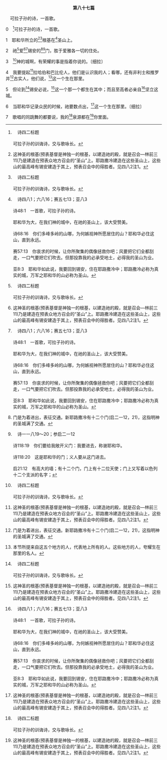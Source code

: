 <p style="text-align:center;font-weight:bold;">第八十七篇</p>

<a name="0">

<span id="spsm">　可拉子孙的诗，一首歌。

0　[^a]可拉子孙的诗，一首歌。

[^a]:　诗四二标题<br><br>可拉子孙的训诲诗，交与歌咏长。

1　耶和华所立的[^1][^a]根基在[^b]圣山上。

[^1]:这神圣的根基(预表基督是神独一的根基，以建造祂的殿，就是召会—林前三11)乃是建造在预表众地方召会的“圣山”上。耶路撒冷建造在这些圣山上，这些山的最高峰有锡安建造于其上，预表召会中的得胜者。见四八2注1。

[^a]:　赛二八16<br><br>赛28:16　所以主耶和华如此说：看哪，我在锡安放一块石头，作为根基，是试验过的石头，是宝贵的房角石，作为稳固的根基；信靠的人必不着急。

[^b]:　诗四八1；六八16；赛五七13；亚八3<br><br>诗48:1　一首歌，可拉子孙的诗。<br><br>耶和华为大，在我们神的城中，在祂的圣山上，该大受赞美。<br><br>诗68:16　你们多峰多岭的山哪，为何嫉视神所愿居住的山？耶和华必住这山，直到永远。<br><br>赛57:13　你哀求的时候，让你所聚集的偶像拯救你吧；风要把它们全都刮走，一口气要把它们吹去。但那投靠我的必承受地土，必得我的圣山为业。<br><br>亚8:3　耶和华如此说，我要回到锡安，住在耶路撒冷中；耶路撒冷必称为真实的城，万军之耶和华的山必称为圣山。

2　祂[^a]爱[^1][^b]锡安的[^2][^c]门，胜于爱雅各一切的住处。

[^1]:本篇论到神对锡安与基督的愿望。在旧约和新约里，锡安含示神的家与神的城。锡安是对召会宇宙一面和地方一面诗意的称呼(来十二22)。天上的锡安是得胜者最终的安息处(启十四1)。见四八2注1。

[^2]:门是为着进出，表征交通。新耶路撒冷有十二个门(启二一12，21)，这指明神的圣城满了交通。

[^a]:　启二十9<br><br>启20:9　他们上来遍满了全地，围住圣徒的营，与蒙爱的城，就有火从天降下，烧灭了他们。

[^b]:　诗二6<br><br>诗2:6　说，我已经立我的王在锡安我的圣山上了。

[^c]:　诗一一八19～20；参启二一12<br><br>诗118:19　你们要给我敞开义门：我要进去，称谢耶和华。<br><br>诗118:20　这是耶和华的门；义人要从这门进去。<br><br>启21:12　有高大的墙；有十二个门，门上有十二位天使；门上又写着以色列十二个支派的名字；

3　[^a]神的城啊，有荣耀的事是指着你说的。〔细拉〕

[^a]:　诗四六4；四八1；8<br><br>诗46:4　有一道河，这河的支流，使神的城快乐；这城就是至高者支搭帐幕的圣处。<br><br>诗48:1　一首歌，可拉子孙的诗。<br><br>耶和华为大，在我们神的城中，在祂的圣山上，该大受赞美。<br><br>诗48:8　我们在万军之耶和华的城中，就是我们神的城中，所看见的，正如我们所听见的。神必坚立这城，直到永远。〔细拉〕

4　我要提起[^1]拉哈伯和巴比伦人，他们是认识我的人；看哪，还有非利士和推罗并[^2]古实人，他们说，[^3]这一个生在那里。

[^1]:即埃及。

[^2]:即埃提阿伯(埃塞俄比亚。)

[^3]:本节所提来自这五个地方的人，代表地上所有的人。这些地方的人，夸耀生在那里的名人。

5　但论到[^a]锡安必说，[^1]这一个那一个都生在其中；而且至高者必亲自[^b]坚立这城。

[^1]:6节的“这一个”(见6注1)，与本节的“这一个那一个”，指明基督自己和众圣徒都生在天上的锡安(太一20，加四26～31，来十二22～23上)。这是神对锡安的数点、记录(6)。

[^a]:　诗二6<br><br>诗2:6　说，我已经立我的王在锡安我的圣山上了。

[^b]:　诗四八8<br><br>诗48:8　我们在万军之耶和华的城中，就是我们神的城中，所看见的，正如我们所听见的。神必坚立这城，直到永远。〔细拉〕

6　当耶和华记录众民的时候，祂要数点出，[^1]这一个生在那里。〔细拉〕

[^1]:基督这独一的一位，乃是众圣徒的总和(5)；祂是众圣徒，又在众圣徒里面(西三11)。本篇揭示基督连同众圣徒乃是神的家，要为着神的城，并为着让神得着全地。

7　歌唱的同跳舞的都要说，我的[^a]泉源都在[^1]你里面。

[^1]:即神的城。

[^a]:　诗三六9；赛十二3；耶二13；约四14；启七17<br><br>诗36:9　因为在你那里，有生命的源头；在你的光中，我们必得见光。<br><br>赛12:3　所以你们必从救恩之泉欢然取水，<br><br>耶2:13　因为我的百姓，作了两件恶事，就是离弃我这活水的泉源，为自己凿出池子，是破裂不能存水的池子。<br><br>约4:14　人若喝我所赐的水，就永远不渴；我所赐的水，要在他里面成为泉源，直涌入永远的生命。<br><br>启7:17　因为宝座中的羔羊必牧养他们，领他们到生命水的泉；神也必从他们眼中擦去一切的眼泪。


